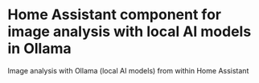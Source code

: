 # Home Assistant component for image analysis with local AI models in Ollama
Image analysis with Ollama (local AI models) from within Home Assistant
